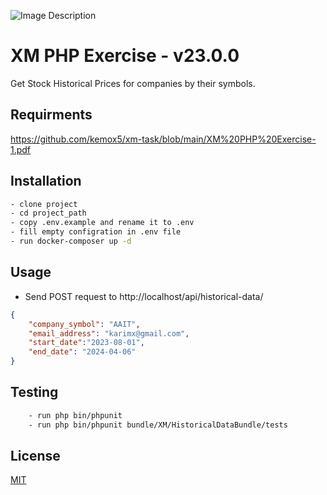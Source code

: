 ![Image Description](https://cloud.xm-cdn.com/static/xm/common/logos/XMLogo-2021_homepage.svg)

# XM PHP Exercise - v23.0.0

Get Stock Historical Prices for companies by their symbols.

## Requirments
https://github.com/kemox5/xm-task/blob/main/XM%20PHP%20Exercise-1.pdf


## Installation

```bash
- clone project
- cd project_path
- copy .env.example and rename it to .env
- fill empty configration in .env file
- run docker-composer up -d
```

## Usage

- Send POST request to http://localhost/api/historical-data/

```json
{
    "company_symbol": "AAIT",
    "email_address": "karimx@gmail.com",
    "start_date":"2023-08-01",
    "end_date": "2024-04-06"
}
```

## Testing
```bash
    - run php bin/phpunit 
    - run php bin/phpunit bundle/XM/HistoricalDataBundle/tests
```

## License

[MIT](https://choosealicense.com/licenses/mit/)
